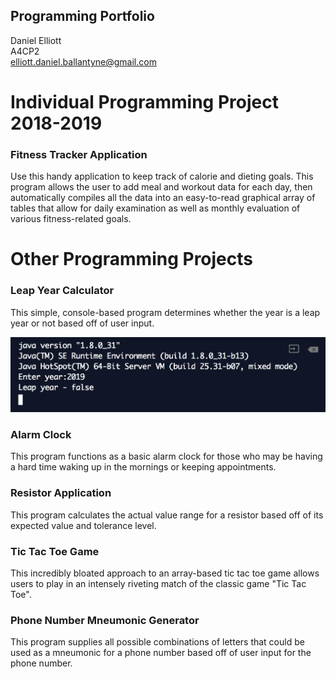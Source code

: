 ## Programming Portfolio

Daniel Elliott <br>
A4CP2 <br>
<a href="mailto:me@example.com">elliott.daniel.ballantyne@gmail.com</a>

# Individual Programming Project 2018-2019

### Fitness Tracker Application

Use this handy application to keep track of calorie and dieting goals.  This program allows the user to add meal and workout data for each day, then automatically compiles all the data into an easy-to-read graphical array of tables that allow for daily examination as well as monthly evaluation of various fitness-related goals.

# Other Programming Projects

### Leap Year Calculator

This simple, console-based program determines whether the year is a leap year or not based off of user input.

<img src = "https://github.com/dan-3lliott/Programming-Portfolio/blob/master/Screen%20Shot%202019-04-01%20at%202.12.14%20PM.png?raw=true">

### Alarm Clock

This program functions as a basic alarm clock for those who may be having a hard time waking up in the mornings or keeping appointments.

### Resistor Application

This program calculates the actual value range for a resistor based off of its expected value and tolerance level.

### Tic Tac Toe Game

This incredibly bloated approach to an array-based tic tac toe game allows users to play in an intensely riveting match of the classic game "Tic Tac Toe".

### Phone Number Mneumonic Generator

This program supplies all possible combinations of letters that could be used as a mneumonic for a phone number based off of user input for the phone number.
